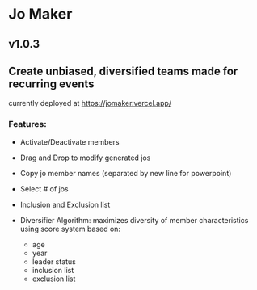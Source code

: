 # Jo Maker

## v1.0.3

## Create unbiased, diversified teams made for recurring events

currently deployed at https://jomaker.vercel.app/

### Features:

-  Activate/Deactivate members
-  Drag and Drop to modify generated jos
-  Copy jo member names (separated by new line for powerpoint)
-  Select # of jos
-  Inclusion and Exclusion list

-  Diversifier Algorithm: maximizes diversity of member characteristics using score system based on:
   - age
   - year
   - leader status
   - inclusion list
   - exclusion list

